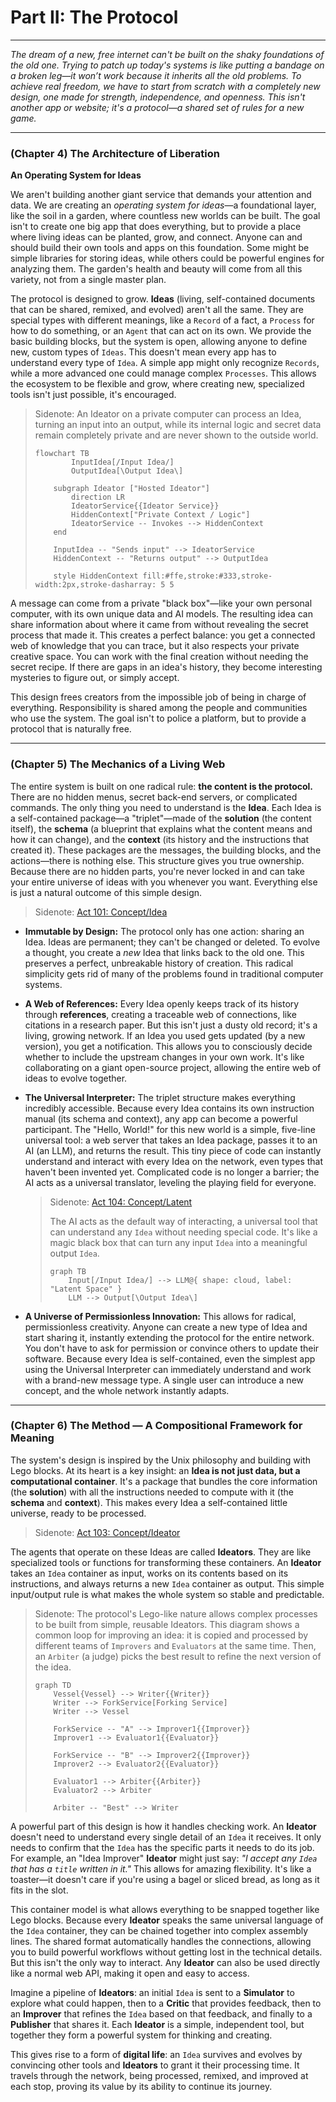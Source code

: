 # Part II: The Protocol

---

_The dream of a new, free internet can't be built on the shaky foundations of the old one. Trying to patch up today's systems is like putting a bandage on a broken leg—it won’t work because it inherits all the old problems. To achieve real freedom, we have to start from scratch with a completely new design, one made for strength, independence, and openness. This isn't another app or website; it's a protocol—a shared set of rules for a new game._

---

### (Chapter 4) The Architecture of Liberation

**An Operating System for Ideas**

We aren't building another giant service that demands your attention and data. We are creating an _operating system for ideas_—a foundational layer, like the soil in a garden, where countless new worlds can be built. The goal isn't to create one big app that does everything, but to provide a place where living ideas can be planted, grow, and connect. Anyone can and should build their own tools and apps on this foundation. Some might be simple libraries for storing ideas, while others could be powerful engines for analyzing them. The garden's health and beauty will come from all this variety, not from a single master plan.

The protocol is designed to grow. **Ideas** (living, self-contained documents that can be shared, remixed, and evolved) aren't all the same. They are special types with different meanings, like a `Record` of a fact, a `Process` for how to do something, or an `Agent` that can act on its own. We provide the basic building blocks, but the system is open, allowing anyone to define new, custom types of `Ideas`. This doesn't mean every app has to understand every type of `Idea`. A simple app might only recognize `Records`, while a more advanced one could manage complex `Processes`. This allows the ecosystem to be flexible and grow, where creating new, specialized tools isn't just possible, it's encouraged.

> Sidenote: An Ideator on a private computer can process an Idea, turning an input into an output, while its internal logic and secret data remain completely private and are never shown to the outside world.
>
> ```mermaid
> flowchart TB
>         InputIdea[/Input Idea/]
>         OutputIdea[\Output Idea\]
>
>     subgraph Ideator ["Hosted Ideator"]
>         direction LR
>         IdeatorService{{Ideator Service}}
>         HiddenContext["Private Context / Logic"]
>         IdeatorService -- Invokes --> HiddenContext
>     end
>
>     InputIdea -- "Sends input" --> IdeatorService
>     HiddenContext -- "Returns output" --> OutputIdea
>
>     style HiddenContext fill:#ffe,stroke:#333,stroke-width:2px,stroke-dasharray: 5 5
> ```

A message can come from a private "black box"—like your own personal computer, with its own unique data and AI models. The resulting idea can share information about where it came from without revealing the secret process that made it. This creates a perfect balance: you get a connected web of knowledge that you can trace, but it also respects your private creative space. You can work with the final creation without needing the secret recipe. If there are gaps in an idea's history, they become interesting mysteries to figure out, or simply accept.

This design frees creators from the impossible job of being in charge of everything. Responsibility is shared among the people and communities who use the system. The goal isn't to police a platform, but to provide a protocol that is naturally free.

---

### (Chapter 5) The Mechanics of a Living Web

The entire system is built on one radical rule: **the content is the protocol.** There are no hidden menus, secret back-end servers, or complicated commands. The only thing you need to understand is the **Idea**. Each Idea is a self-contained package—a "triplet"—made of the **solution** (the content itself), the **schema** (a blueprint that explains what the content means and how it can change), and the **context** (its history and the instructions that created it). These packages are the messages, the building blocks, and the actions—there is nothing else. This structure gives you true ownership. Because there are no hidden parts, you're never locked in and can take your entire universe of ideas with you whenever you want. Everything else is just a natural outcome of this simple design.

> Sidenote: [Act 101: Concept/Idea](../acts/101_concept_idea.md)

- **Immutable by Design:** The protocol only has one action: sharing an Idea. Ideas are permanent; they can't be changed or deleted. To evolve a thought, you create a _new_ Idea that links back to the old one. This preserves a perfect, unbreakable history of creation. This radical simplicity gets rid of many of the problems found in traditional computer systems.

- **A Web of References:** Every Idea openly keeps track of its history through **references**, creating a traceable web of connections, like citations in a research paper. But this isn't just a dusty old record; it's a living, growing network. If an Idea you used gets updated (by a new version), you get a notification. This allows you to consciously decide whether to include the upstream changes in your own work. It's like collaborating on a giant open-source project, allowing the entire web of ideas to evolve together.

- **The Universal Interpreter:** The triplet structure makes everything incredibly accessible. Because every Idea contains its own instruction manual (its schema and context), any app can become a powerful participant. The "Hello, World!" for this new world is a simple, five-line universal tool: a web server that takes an Idea package, passes it to an AI (an LLM), and returns the result. This tiny piece of code can instantly understand and interact with every Idea on the network, even types that haven't been invented yet. Complicated code is no longer a barrier; the AI acts as a universal translator, leveling the playing field for everyone.

  > Sidenote: [Act 104: Concept/Latent](../acts/104_concept_latent_.md)
  >
  > The AI acts as the default way of interacting, a universal tool that can understand any `Idea` without needing special code. It's like a magic black box that can turn any input `Idea` into a meaningful output `Idea`.
  >
  > ```mermaid
  > graph TB
  >     Input[/Input Idea/] --> LLM@{ shape: cloud, label: "Latent Space" }
  >     LLM --> Output[\Output Idea\]
  > ```

- **A Universe of Permissionless Innovation:** This allows for radical, permissionless creativity. Anyone can create a new type of Idea and start sharing it, instantly extending the protocol for the entire network. You don't have to ask for permission or convince others to update their software. Because every Idea is self-contained, even the simplest app using the Universal Interpreter can immediately understand and work with a brand-new message type. A single user can introduce a new concept, and the whole network instantly adapts.

---

### (Chapter 6) The Method — A Compositional Framework for Meaning

The system's design is inspired by the Unix philosophy and building with Lego blocks. At its heart is a key insight: an **Idea is not just data, but a computational container**. It's a package that bundles the core information (the **solution**) with all the instructions needed to compute with it (the **schema** and **context**). This makes every Idea a self-contained little universe, ready to be processed.

> Sidenote: [Act 103: Concept/Ideator](../acts/103_concept_ideator.md)

The agents that operate on these Ideas are called **Ideators**. They are like specialized tools or functions for transforming these containers. An **Ideator** takes an `Idea` container as input, works on its contents based on its instructions, and always returns a new `Idea` container as output. This simple input/output rule is what makes the whole system so stable and predictable.

> Sidenote: The protocol's Lego-like nature allows complex processes to be built from simple, reusable Ideators. This diagram shows a common loop for improving an idea: it is copied and processed by different teams of `Improvers` and `Evaluators` at the same time. Then, an `Arbiter` (a judge) picks the best result to refine the next version of the idea.
>
> ```mermaid
> graph TD
>     Vessel{Vessel} --> Writer{{Writer}}
>     Writer --> ForkService[Forking Service]
>     Writer --> Vessel
>
>     ForkService -- "A" --> Improver1{{Improver}}
>     Improver1 --> Evaluator1{{Evaluator}}
>
>     ForkService -- "B" --> Improver2{{Improver}}
>     Improver2 --> Evaluator2{{Evaluator}}
>
>     Evaluator1 --> Arbiter{{Arbiter}}
>     Evaluator2 --> Arbiter
>
>     Arbiter -- "Best" --> Writer
> ```

A powerful part of this design is how it handles checking work. An **Ideator** doesn't need to understand every single detail of an `Idea` it receives. It only needs to confirm that the `Idea` has the specific parts it needs to do its job. For example, an "Idea Improver" **Ideator** might just say: _"I accept any `Idea` that has a `title` written in it."_ This allows for amazing flexibility. It's like a toaster—it doesn't care if you're using a bagel or sliced bread, as long as it fits in the slot.

This container model is what allows everything to be snapped together like Lego blocks. Because every **Ideator** speaks the same universal language of the `Idea` container, they can be chained together into complex assembly lines. The shared format automatically handles the connections, allowing you to build powerful workflows without getting lost in the technical details. But this isn't the only way to interact. Any **Ideator** can also be used directly like a normal web API, making it open and easy to access.

Imagine a pipeline of **Ideators**: an initial `Idea` is sent to a **Simulator** to explore what could happen, then to a **Critic** that provides feedback, then to an **Improver** that refines the `Idea` based on that feedback, and finally to a **Publisher** that shares it. Each **Ideator** is a simple, independent tool, but together they form a powerful system for thinking and creating.

This gives rise to a form of **digital life**: an `Idea` survives and evolves by convincing other tools and **Ideators** to grant it their processing time. It travels through the network, being processed, remixed, and improved at each stop, proving its value by its ability to continue its journey.
